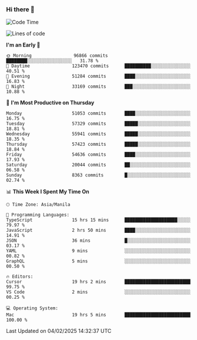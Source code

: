 ### Hi there 👋

<!--START_SECTION:waka-->
![Code Time](http://img.shields.io/badge/Code%20Time-5%2C821%20hrs%2045%20mins-blue)

![Lines of code](https://img.shields.io/badge/From%20Hello%20World%20I%27ve%20Written-118.5%20million%20lines%20of%20code-blue)

**I'm an Early 🐤** 

```text
🌞 Morning                96866 commits       ████████░░░░░░░░░░░░░░░░░   31.78 % 
🌆 Daytime                123470 commits      ██████████░░░░░░░░░░░░░░░   40.51 % 
🌃 Evening                51284 commits       ████░░░░░░░░░░░░░░░░░░░░░   16.83 % 
🌙 Night                  33169 commits       ███░░░░░░░░░░░░░░░░░░░░░░   10.88 % 
```
📅 **I'm Most Productive on Thursday** 

```text
Monday                   51053 commits       ████░░░░░░░░░░░░░░░░░░░░░   16.75 % 
Tuesday                  57329 commits       █████░░░░░░░░░░░░░░░░░░░░   18.81 % 
Wednesday                55941 commits       █████░░░░░░░░░░░░░░░░░░░░   18.35 % 
Thursday                 57423 commits       █████░░░░░░░░░░░░░░░░░░░░   18.84 % 
Friday                   54636 commits       ████░░░░░░░░░░░░░░░░░░░░░   17.93 % 
Saturday                 20044 commits       ██░░░░░░░░░░░░░░░░░░░░░░░   06.58 % 
Sunday                   8363 commits        █░░░░░░░░░░░░░░░░░░░░░░░░   02.74 % 
```


📊 **This Week I Spent My Time On** 

```text
🕑︎ Time Zone: Asia/Manila

💬 Programming Languages: 
TypeScript               15 hrs 15 mins      ████████████████████░░░░░   79.97 % 
JavaScript               2 hrs 50 mins       ████░░░░░░░░░░░░░░░░░░░░░   14.91 % 
JSON                     36 mins             █░░░░░░░░░░░░░░░░░░░░░░░░   03.17 % 
YAML                     9 mins              ░░░░░░░░░░░░░░░░░░░░░░░░░   00.82 % 
GraphQL                  5 mins              ░░░░░░░░░░░░░░░░░░░░░░░░░   00.50 % 

🔥 Editors: 
Cursor                   19 hrs 2 mins       █████████████████████████   99.75 % 
VS Code                  2 mins              ░░░░░░░░░░░░░░░░░░░░░░░░░   00.25 % 

💻 Operating System: 
Mac                      19 hrs 5 mins       █████████████████████████   100.00 % 
```


 Last Updated on 04/02/2025 14:32:37 UTC
<!--END_SECTION:waka-->


<!--
**rad182/rad182** is a ✨ _special_ ✨ repository because its `README.md` (this file) appears on your GitHub profile.

Here are some ideas to get you started:

- 🔭 I’m currently working on ...
- 🌱 I’m currently learning ...
- 👯 I’m looking to collaborate on ...
- 🤔 I’m looking for help with ...
- 💬 Ask me about ...
- 📫 How to reach me: ...
- 😄 Pronouns: ...
- ⚡ Fun fact: ...
-->
